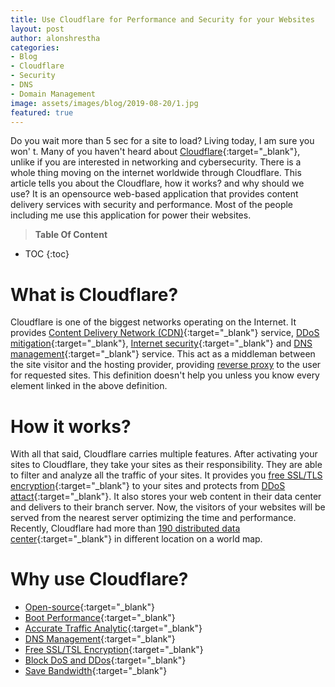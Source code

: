 ```yaml
---
title: Use Cloudflare for Performance and Security for your Websites
layout: post
author: alonshrestha
categories:
- Blog
- Cloudflare
- Security
- DNS
- Domain Management
image: assets/images/blog/2019-08-20/1.jpg
featured: true
---
```


Do you wait more than 5 sec for a site to load? Living today, I am sure you won' t. Many of you haven't heard about [Cloudflare](https://www.cloudflare.com/){:target="_blank"}, unlike if you are interested in networking and cybersecurity. There is a whole thing moving on the internet worldwide through Cloudflare. This article tells you about the Cloudflare, how it works? and why should we use? It is an opensource web-based application that provides content delivery services with security and performance. Most of the people including me use this application for power their websites.

> **Table Of Content**

* TOC
{:toc}

# What is Cloudflare?
Cloudflare is one of the biggest networks operating on the Internet. It provides [Content Delivery Network (CDN)](https://en.wikipedia.org/wiki/Content_delivery_network){:target="_blank"} service,  [DDoS mitigation](https://www.cloudflare.com/learning/ddos/ddos-mitigation/){:target="_blank"}, [Internet security](https://en.wikipedia.org/wiki/Internet_security){:target="_blank"} and [DNS management](https://en.wikipedia.org/wiki/DNS_management_software){:target="_blank"} service. This act as a middleman between the site visitor and the hosting provider, providing [reverse proxy](https://en.wikipedia.org/wiki/Reverse_proxy) to the user for requested sites. This definition doesn't help you unless you know every element linked in the above definition.
# How it works?
With all that said,  Cloudflare carries multiple features. After activating your sites to Cloudflare, they take your sites as their responsibility.  They are able to filter and analyze all the traffic of your sites. It provides you [free SSL/TLS encryption](https://www.cloudflare.com/ssl/){:target="_blank"} to your sites and protects from [DDoS attact](https://www.cloudflare.com/learning/ddos/what-is-a-ddos-attack/){:target="_blank"}. It also stores your web content in their data center and delivers to their branch server. Now, the  visitors of your websites will be served from the nearest server optimizing the time and performance. Recently, Cloudflare had more than [190 distributed data center](https://www.cloudflare.com/network/){:target="_blank"} in different location on a world map.

# Why use Cloudflare?
* [Open-source](https://cloudflare.github.io/){:target="_blank"}
* [Boot Performance](https://www.cloudflare.com/performance/){:target="_blank"}
* [Accurate Traffic Analytic](https://www.cloudflare.com/analytics/){:target="_blank"}
* [DNS Management](https://www.cloudflare.com/dns/){:target="_blank"}
* [Free SSL/TSL Encryption](https://www.cloudflare.com/ssl/){:target="_blank"}
* [Block DoS and DDos](https://www.cloudflare.com/ddos/under-attack/){:target="_blank"}
* [Save Bandwidth](https://www.cloudflare.com/learning/cdn/how-cdns-reduce-bandwidth-cost/){:target="_blank"}